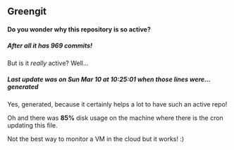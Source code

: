 ## Greengit

#### Do you wonder why this repository is so active?

##### After all it has 969 commits!

But is it *really* active? Well...

##### Last update was on Sun Mar 10 at 10:25:01 when those lines were... generated

Yes, generated, because it certainly helps a lot to have such an active repo!

Oh and there was **85%** disk usage on the machine
where there is the cron updating this file.

Not the best way to monitor a VM in the cloud but it works! :)

